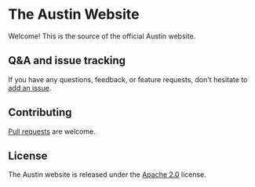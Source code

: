 # The Austin Website

Welcome! This is the source of the official Austin website.

## Q&A and issue tracking

If you have any questions, feedback, or feature requests, don't hesitate to [add an issue](https://github.com/austinhq/austin-site/issues).

## Contributing

[Pull requests](http://help.github.com/send-pull-requests) are welcome.

## License

The Austin website is released under the [Apache 2.0](https://github.com/austinhq/austin-site/blob/master/LICENSE.md) license.
